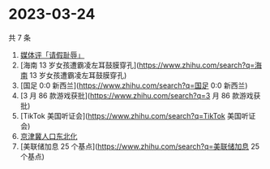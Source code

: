 # 2023-03-24

共 7 条

<!-- BEGIN ZHIHUSEARCH -->
<!-- 最后更新时间 Fri Mar 24 2023 10:01:58 GMT+0800 (China Standard Time) -->
1. [媒体评「请假耻辱」](https://www.zhihu.com/search?q=媒体评「请假耻辱」)
1. [海南 13 岁女孩遭霸凌左耳鼓膜穿孔](https://www.zhihu.com/search?q=海南 13 岁女孩遭霸凌左耳鼓膜穿孔)
1. [国足 0:0 新西兰](https://www.zhihu.com/search?q=国足 0:0 新西兰)
1. [3 月 86 款游戏获批](https://www.zhihu.com/search?q=3 月 86 款游戏获批)
1. [TikTok 美国听证会](https://www.zhihu.com/search?q=TikTok 美国听证会)
1. [京津冀人口东北化](https://www.zhihu.com/search?q=京津冀人口东北化)
1. [美联储加息 25 个基点](https://www.zhihu.com/search?q=美联储加息 25 个基点)
<!-- END ZHIHUSEARCH -->
